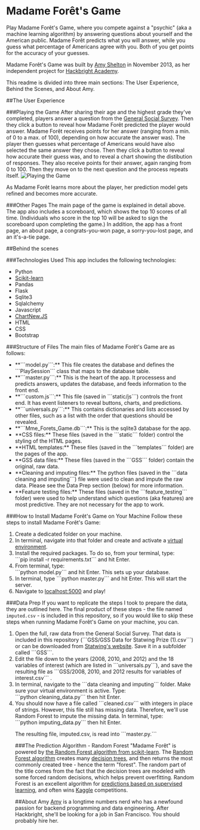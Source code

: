 Madame Forêt's Game
===============
Play Madame Forêt's Game, where you compete against a "psychic" (aka a machine 
learning algorithm) by answering questions about yourself and the American 
public. Madame Forêt predicts what you will answer, while you guess what 
percentage of Americans agree with you. Both of you get points for the accuracy 
of your guesses.

Madame Forêt's Game was built by 
    <a href="http://amydshelton.com">Amy Shelton</a> 
in November 2013, as her independent project for 
    <a href="http://www.hackbrightacademy.com/">Hackbright Academy</a>.

This readme is divided into three main sections: The User Experience, Behind 
the Scenes, and About Amy. 



##The User Experience

###Playing the Game
After sharing their age and the highest grade they've completed, players answer 
a question from the 
    <a href="http://en.wikipedia.org/wiki/General_Social_Survey">
        General Social Survey</a>. 
Then they click a button to reveal how Madame Forêt predicted the player would 
answer.  Madame Forêt receives points for her answer (ranging from a min. of 0 
to a max. of 100), depending on how accurate the answer was). The player then 
guesses what percentage of Americans would have also selected the same answer 
they chose. Then they click a button to reveal how accurate their guess was, 
and to reveal a chart showing the distibution of responses. They also receive 
points for their answer, again ranging from 0 to 100. Then they move on to the 
next question and the process repeats itself.
![](https://github.com/amydshelton/Mme-Forets-Game/blob/master/static/img/for_github_readme/User_experience.gif?raw=true "Playing the Game")

As Madame Forêt learns more about the player, her prediction model gets refined 
and becomes more accurate.

###Other Pages
The main page of the game is explained in detail above. The app also includes a 
scoreboard, which shows the top 10 scores of all time. (Individuals who score 
in the top 10 will be asked to sign the scoreboard upon completing the game.) 
In addition, the app has a front page, an about page, a congrats-you-won page, 
a sorry-you-lost page, and an it's-a-tie page. 


##Behind the scenes

###Technologies Used
This app includes the following technologies:<ul>
<li>Python</li>
<li><a href="http://scikit-learn.org/stable/modules/generated/sklearn.ensemble.
             RandomForestClassifier.html">Scikit-learn</a></li>
<li>Pandas</li>
<li>Flask</li>
<li>Sqlite3</li>
<li>Sqlalchemy</li>
<li>Javascript</li>
<li><a href="https://github.com/FVANCOP/ChartNew.js/">ChartNew.JS</a></li>
<li>HTML</li>
<li>CSS</li>
<li>Bootstrap</li>
</ul>

###Structure of Files
The main files of Madame Forêt's Game are as follows:<ul>
<li>**```model.py```:** This file creates the database and defines the ```PlaySession``` 
    class that maps to the database table.</li>
<li>**```master.py```:** This is the heart of the app. It processess and predicts 
    answers, updates the database, and feeds information to the front end.</li>
<li>**```custom.js```:** This file (saved in ```static/js```) controls the front end. It 
    has event listeners to reveal buttons, charts, and predictions.</li>
<li>**```universals.py```:** This contains dictionaries and lists accessed by other 
    files, such as a list with the order that questions should be revealed.</li>
<li>**```Mme_Forets_Game.db```:** This is the sqlite3 database for the app.
<li>**CSS files:** These files (saved in the ```static``` folder) control the styling 
    of the HTML pages. </li>
<li>**HTML templates:** These files (saved in the ```templates``` folder) are the 
    pages of the app.</li>
<li>**GSS data files:** These files (saved in the ```GSS``` folder) contain the 
    original, raw data.</li>
<li>**Cleaning and imputing files:** The python files (saved in the 
    ```data cleaning and imputing```) file were used to clean and impute the raw data. 
    Please see the Data Prep section (below) for more information.
<li>**Feature testing files:** These files (saved in the ```feature_testing``` folder) 
    were used to help understand which questions (aka features) are most predictive. 
    They are not necessary for the app to work.</li>
</ul>

###How to Install Madame Forêt's Game on Your Machine
Follow these steps to install Madame Forêt's Game:
<ol>
<li>Create a dedicated folder on your machine.</li>
<li>In terminal, navigate into that folder and create and activate a 
    <a href="http://virtualenv.readthedocs.org/en/latest/virtualenv.html">
        virtual environment</a>.</li>
<li>Install the required packages. To do so, from your terminal, type: <br>
    ```pip install -r requirements.txt``` and hit Enter.</li>
<li>From terminal, type: <br>
    ```python model.py``` and hit Enter. This sets up your database.</li>
<li>In terminal, type ```python master.py``` and hit Enter. This will start the 
    server.</li>
<li>Navigate to <a href="localhost:5000/">localhost:5000</a> and play!</li>
</ol>

###Data Prep
If you want to replicate the steps I took to prepare the data, they are outlined here. The final product of these steps - the file named ```imputed.csv``` - is included in this repository, so if you would like to skip these steps when running Madame Forêt's Game on your machine, you can. <ol>
<li>Open the full, raw data from the General Social Survey. That data is included in this repository (```GSS/GSS Data for Statwing Prize (1).csv```) or can be downloaded from <a href="http://blog.statwing.com/open-data-the-general-social-survey-40-years-of-results/">Statwing's website</a>. Save it in a subfolder called ```GSS```.</li> 
<li>Edit the file down to the years (2008, 2010, and 2012) and the 18 variables of interest (which are listed in ```universals.py```), and save the resulting file as ```GSS/2008, 2010, and 2012 results for variables of interest.csv``` .</li>
<li>In terminal, navigate to the ```data cleaning and imputing``` folder. Make sure your virtual environment is active. Type:<br>
```python cleaning_data.py``` then hit Enter.</li>
<li>You should now have a file called ```cleaned.csv``` with integers in place of strings. However, this file still has missing data. Therefore, we'll use Random Forest to impute the missing data. In terminal, type:<br>
```python imputing_data.py``` then hit Enter.</li>

<p>The resulting file, imputed.csv, is read into ```master.py.```</p>

###The Prediction Algorithm - Random Forest
"Madame Forêt" is powered by 
    <a href="http://scikit-learn.org/stable/modules/generated/sklearn.
             ensemble.RandomForestClassifier.html">the Random Forest algorithm 
             from scikit-learn</a>. 
The 
    <a href="http://en.wikipedia.org/wiki/Random_forest">Random Forest 
        algorithm</a> 
creates many <a href="http://en.wikipedia.org/wiki/Decision_tree">
    decision trees</a>, 
and then returns the most commonly created tree - hence the term "forest". 
The random part of the title comes from the fact that the decision trees are 
modeled with some forced random decisions, which helps prevent overfitting. 
Random Forest is an excellent algorithm for 
    <a href="http://strataconf.com/strata2012/public/schedule/
             detail/22658">predictions based on supervised learning</a>, 
and often wins <a href="https://www.kaggle.com/wiki/RandomForests">Kaggle</a> 
competitions. 

##About Amy
<a href="http://amydshelton.com">Amy</a> is a longtime numbers nerd who has a 
newfound passion for backend programming and data engineering. After 
Hackbright, she'll be looking for a job in San Francisco. 
You should probably hire her.
